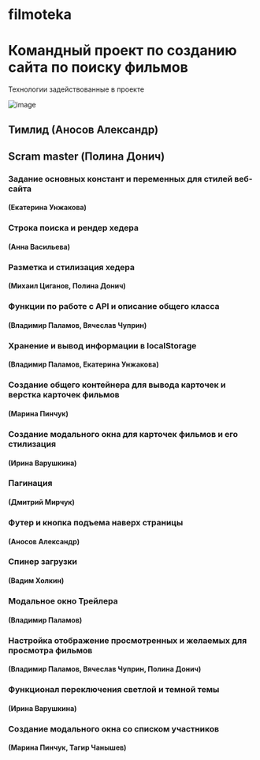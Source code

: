 # filmoteka
# Командный проект по созданию сайта по поиску фильмов

Технологии задействованные в проекте

![image](https://user-images.githubusercontent.com/61520153/136587216-a1a4025d-b3d1-46fe-ab31-a3fda8eb092d.png)

## Тимлид (Аносов Александр)

## Scram master (Полина Донич)


### Задание основных констант и переменных для стилей веб-сайта 
#### (Екатерина Унжакова)

### Строка поиска и рендер хедера
#### (Анна Васильева)

### Разметка и стилизация хедера
#### (Михаил Циганов, Полина Донич)

### Функции по работе с API и описание общего класса 
#### (Владимир Паламов, Вячеслав Чуприн)

###  Хранение и вывод информации в localStorage 
#### (Владимир Паламов, Екатерина Унжакова)

### Создание общего контейнера для вывода карточек и верстка карточек фильмов 
#### (Марина Пинчук)

### Создание модального окна для карточек фильмов и его стилизация 
#### (Ирина Варушкина)

### Пагинация
#### (Дмитрий Мирчук)

### Футер и кнопка подъема наверх страницы 
#### (Аносов Александр)

### Спинер загрузки 
#### (Вадим Холкин)

### Модальное окно Трейлера 
#### (Владимир Паламов)

### Настройка отображение просмотренных и желаемых для просмотра фильмов 
#### (Владимир Паламов, Вячеслав Чуприн, Полина Донич)

### Функционал переключения светлой и темной темы
#### (Ирина Варушкина)

### Создание модального окна со списком участников
#### (Марина Пинчук, Тагир Чанышев)
